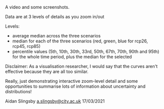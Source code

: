A video and some screenshots.

Data are at 3 levels of details as you zoom in/out

Levels:
 - average median across the three scenarios
 - median for each of the three scenarios (red, green, blue for rcp26, rcp45, rcp85)
 - percentile values (5th, 10th, 30th, 33rd, 50th, 67th, 70th, 90th and 95th) for the whole time period, plus the median for the selected
 
Disclaimer: As a visualisation researcher, I would say that the curves aren't effective because they are all too similar. 

Really, just demonstrating interactive zoom-level detail and some opportunities to summarise lots of information about uncertainty and distributions!

Aidan Slingsby
a.slingsby@city.ac.uk
17/03/2021
